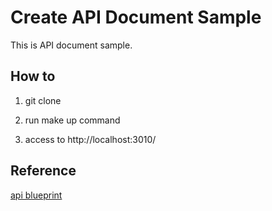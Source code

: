 # Create API Document Sample

This is API document sample.

## How to

1. git clone

2. run make up command

3. access to http://localhost:3010/

## Reference
[api blueprint](https://apiblueprint.org/)
